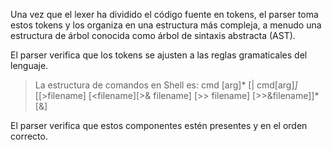 Una vez que el lexer ha dividido el código fuente en tokens, el parser toma estos tokens y los organiza en una estructura más compleja, a menudo una estructura de árbol conocida como árbol de sintaxis abstracta (AST). 

El parser verifica que los tokens se ajusten a las reglas gramaticales del lenguaje. 
> La estructura de comandos en Shell es:
> cmd [arg]* [| cmd[arg]*]* [[>filename] [<filename][>& filename] [>> filename] [>>&filename]]* [&]

El parser verifica que estos componentes estén presentes y en el orden correcto.